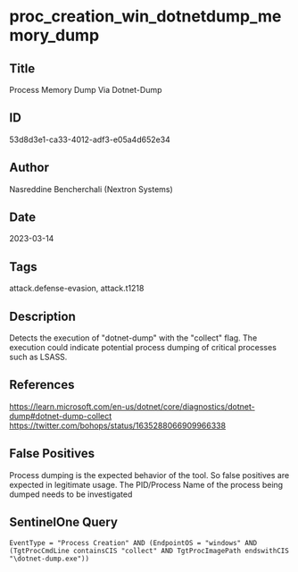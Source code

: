 # proc_creation_win_dotnetdump_memory_dump

## Title
Process Memory Dump Via Dotnet-Dump

## ID
53d8d3e1-ca33-4012-adf3-e05a4d652e34

## Author
Nasreddine Bencherchali (Nextron Systems)

## Date
2023-03-14

## Tags
attack.defense-evasion, attack.t1218

## Description
Detects the execution of "dotnet-dump" with the "collect" flag. The execution could indicate potential process dumping of critical processes such as LSASS.


## References
https://learn.microsoft.com/en-us/dotnet/core/diagnostics/dotnet-dump#dotnet-dump-collect
https://twitter.com/bohops/status/1635288066909966338

## False Positives
Process dumping is the expected behavior of the tool. So false positives are expected in legitimate usage. The PID/Process Name of the process being dumped needs to be investigated

## SentinelOne Query
```
EventType = "Process Creation" AND (EndpointOS = "windows" AND (TgtProcCmdLine containsCIS "collect" AND TgtProcImagePath endswithCIS "\dotnet-dump.exe"))

```